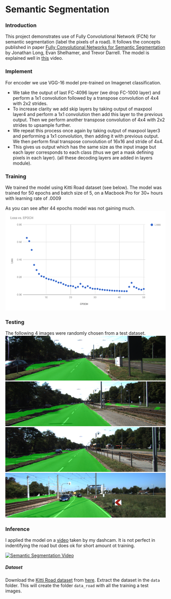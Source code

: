 # Semantic Segmentation
### Introduction
This project demonstrates use of Fully Convolutional Network (FCN) for semantic segmentation (label the pixels of a road).
It follows the concepts published in paper [Fully Convolutional Networks for Semantic Segmentation](https://people.eecs.berkeley.edu/~jonlong/long_shelhamer_fcn.pdf) by Jonathan Long, Evan Shelhamer, and Trevor Darrell. The model is explained well in [this](http://techtalks.tv/talks/fully-convolutional-networks-for-semantic-segmentation/61606/) video.

### Implement

For encoder we use VGG-16 model pre-trained on Imagenet classification. 
* We take the output of last FC-4096 layer (we drop FC-1000 layer) and perform  a 1x1 convolution followed by a transpose convolution of 4x4 with 2x2 strides. 
* To increase clarity we add skip layers by taking output of maxpool layer4 and perform a 1x1 convolution then add this layer to the previous output. Then we perform another transpose convolution of 4x4 with 2x2 strides to upsample further. 
* We repeat this process once again by taking output of maxpool layer3 and performing a 1x1 convolution, then adding it with previous output. We then perform final transpose convolution of 16x16 and stride of 4x4.
* This gives us output which has the same size as the input image but each layer corresponds to each class (thus we get a mask defining pixels in each layer). (all these decoding layers are added in layers module).

### Training
We trained the model using Kitti Road dataset (see below). 
The model was trained for 50 epochs and batch size of 5, on a Macbook Pro for 30+ hours with learning rate of .0009

As you can see after 44 epochs model was not gaining much. 
![](images/training.png) 

### Testing
The following 4 images were randomly chosen from a test dataset.
![](images/img1.png) 
![](images/img2.png) 
![](images/img3.png) 
![](images/img4.png) 

### Inference
I applied the model on a [video](https://www.youtube.com/watch?v=OdZJMFDMVc8) taken by my dashcam. It is not perfect in indentifying the road but does ok for short amount ot training.

[![Semantic Segmentation Video](https://img.youtube.com/vi/OdZJMFDMVc8/0.jpg)](https://www.youtube.com/watch?v=OdZJMFDMVc8)


##### Dataset
Download the [Kitti Road dataset](http://www.cvlibs.net/datasets/kitti/eval_road.php) from [here](http://www.cvlibs.net/download.php?file=data_road.zip).  Extract the dataset in the `data` folder.  This will create the folder `data_road` with all the training a test images.

